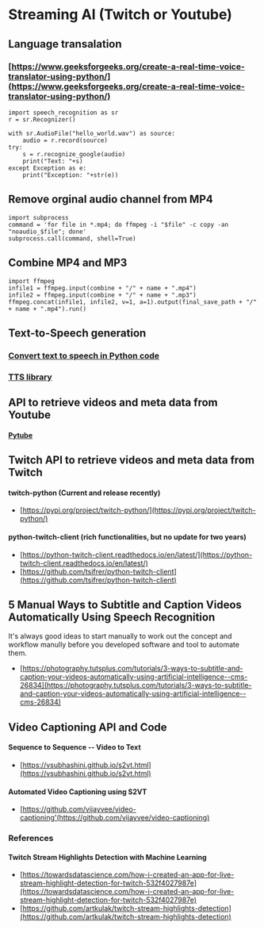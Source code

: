 # Streaming AI (Twitch or Youtube)

## Language transalation
### [https://www.geeksforgeeks.org/create-a-real-time-voice-translator-using-python/](https://www.geeksforgeeks.org/create-a-real-time-voice-translator-using-python/)
```
import speech_recognition as sr
r = sr.Recognizer()

with sr.AudioFile("hello_world.wav") as source:
    audio = r.record(source)
try:
    s = r.recognize_google(audio)
    print("Text: "+s)
except Exception as e:
    print("Exception: "+str(e))
```


## Remove orginal audio channel from MP4
```
import subprocess
command = 'for file in *.mp4; do ffmpeg -i "$file" -c copy -an "noaudio_$file"; done'
subprocess.call(command, shell=True)
```

## Combine MP4 and MP3
```
import ffmpeg
infile1 = ffmpeg.input(combine + "/" + name + ".mp4")
infile2 = ffmpeg.input(combine + "/" + name + ".mp3")
ffmpeg.concat(infile1, infile2, v=1, a=1).output(final_save_path + "/" + name + ".mp4").run()
```

## Text-to-Speech generation
### [Convert text to speech in Python code](https://www.thepythoncode.com/article/convert-text-to-speech-in-python)
### [TTS library](https://github.com/coqui-ai/TTS)

## API to retrieve videos and meta data from Youtube 
#### [Pytube](https://pytube.io/)


## Twitch API to retrieve videos and meta data from Twitch 
#### twitch-python (Current and release recently)
* [https://pypi.org/project/twitch-python/](https://pypi.org/project/twitch-python/)
#### python-twitch-client (rich functionalities, but no update for two years) 
* [https://python-twitch-client.readthedocs.io/en/latest/](https://python-twitch-client.readthedocs.io/en/latest/)
* [https://github.com/tsifrer/python-twitch-client](https://github.com/tsifrer/python-twitch-client)


## 5 Manual Ways to Subtitle and Caption Videos Automatically Using Speech Recognition
It's always good ideas to start manually to work out the concept and workflow manully before you developed software and tool to automate them. 
* [https://photography.tutsplus.com/tutorials/3-ways-to-subtitle-and-caption-your-videos-automatically-using-artificial-intelligence--cms-26834](https://photography.tutsplus.com/tutorials/3-ways-to-subtitle-and-caption-your-videos-automatically-using-artificial-intelligence--cms-26834)

## Video Captioning API and Code 
####  Sequence to Sequence -- Video to Text
* [https://vsubhashini.github.io/s2vt.html](https://vsubhashini.github.io/s2vt.html)
####  Automated Video Captioning using S2VT
* [https://github.com/vijayvee/video-captioning'(https://github.com/vijayvee/video-captioning)

### References
#### Twitch Stream Highlights Detection with Machine Learning
* [https://towardsdatascience.com/how-i-created-an-app-for-live-stream-highlight-detection-for-twitch-532f4027987e](https://towardsdatascience.com/how-i-created-an-app-for-live-stream-highlight-detection-for-twitch-532f4027987e)
* [https://github.com/artkulak/twitch-stream-highlights-detection](https://github.com/artkulak/twitch-stream-highlights-detection)
